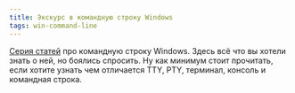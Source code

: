 ```yaml
---
title: Экскурс в командную строку Windows
tags: win-command-line
---
```


[Серия статей](https://blogs.msdn.microsoft.com/commandline/2018/06/20/windows-command-line-backgrounder/) про командную строку Windows. Здесь всё что вы хотели знать о ней, но боялись спросить. Ну как минимум стоит прочитать, если хотите узнать чем отличается TTY, PTY, терминал, консоль и командная строка.